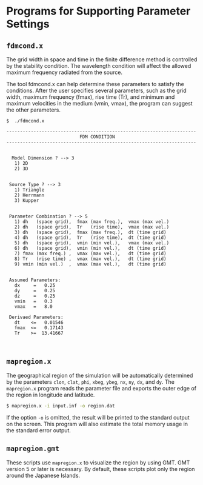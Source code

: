 # Programs for Supporting Parameter Settings


## `fdmcond.x` 

The grid width in space and time in the finite difference method is
controlled by the stability condition. The wavelength condition will
affect the allowed maximum frequency radiated from the source.

The tool fdmcond.x can help determine these parameters to satisfy the
conditions. After the user specifies several parameters, such as the
grid width, maximum frequency (fmax), rise time (Tr), and minimum and
maximum velocities in the medium (vmin, vmax), the program can suggest
the other parameters.

``` text
$  ./fdmcond.x 
 
----------------------------------------------------------------------
                           FDM CONDITION                           
----------------------------------------------------------------------
 
 
  Model Dimension ? --> 3
   1) 2D
   2) 3D
 
 
 Source Type ? --> 3
   1) Triangle
   2) Herrmann
   3) Kupper
 
 
 Parameter Combination ? --> 5
   1) dh   (space grid),  fmax (max freq.),  vmax (max vel.)
   2) dh   (space grid),  Tr   (rise time),  vmax (max vel.)
   3) dh   (space grid),  fmax (max freq.),  dt (time grid)
   4) dh   (space grid),  Tr   (rise time),  dt (time grid)
   5) dh   (space grid),  vmin (min vel.),   vmax (max vel.)
   6) dh   (space grid),  vmin (min vel.),   dt (time grid) 
   7) fmax (max freq.) ,  vmax (max vel.),   dt (time grid)
   8) Tr   (rise time) ,  vmax (max vel.),   dt (time grid)
   9) vmin (min vel.)  ,  vmax (max vel.),   dt (time grid)
 
 
 Assumed Parameters: 
   dx     =   0.25
   dy     =   0.25
   dz     =   0.25
   vmin   =   0.3
   vmax   =   8.0
 
 Derivaed Parameters: 
   dt    <=   0.01546
   fmax  <=   0.17143
   Tr    >=  13.41667
 
 
```

## `mapregion.x`

The geographical region of the simulation will be automatically
determined by the parameters `clon`, `clat`, `phi`, `xbeg`, `ybeg`, `nx`, `ny`, `dx`,
and `dy`. The `mapregion.x` program reads the parameter file and exports the
outer edge of the region in longitude and latitude.


``` bash
$ mapregion.x -i input.inf -o region.dat
```
If the option `-o` is omitted, the result will be printed to the
standard output on the screen. This program will also estimate the total
memory usage in the standard error output.


## `mapregion.gmt`

These scripts use `mapregion.x` to visualize the region by using GMT. GMT version 5 or later is necessary. By default, these scripts plot only the region around the Japanese Islands.
